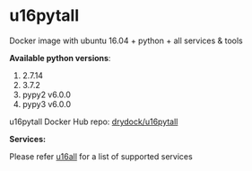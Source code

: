 # u16pytall
Docker image with ubuntu 16.04 + python + all services &amp; tools

**Available python versions**:

1. 2.7.14
2. 3.7.2
3. pypy2 v6.0.0
4. pypy3 v6.0.0

u16pytall Docker Hub repo: [drydock/u16pytall](https://hub.docker.com/r/drydock/u16pytall/)
  
**Services:**

Please refer [u16all](https://github.com/dry-dock/u16all) for a list of supported services
